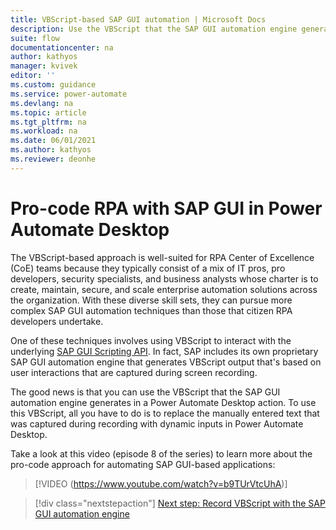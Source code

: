 ```yaml
---
title: VBScript-based SAP GUI automation | Microsoft Docs
description: Use the VBScript that the SAP GUI automation engine generates in Power Automate Desktop actions.
suite: flow
documentationcenter: na
author: kathyos
manager: kvivek
editor: ''
ms.custom: guidance
ms.service: power-automate
ms.devlang: na
ms.topic: article
ms.tgt_pltfrm: na
ms.workload: na
ms.date: 06/01/2021
ms.author: kathyos
ms.reviewer: deonhe
---
```


# Pro-code RPA with SAP GUI in Power Automate Desktop 

The VBScript-based approach is well-suited for RPA Center of Excellence (CoE) teams because they typically consist of a mix of IT pros, pro developers, security specialists, and business analysts whose charter is to create, maintain, secure, and scale enterprise automation solutions across the organization. With these diverse skill sets, they can pursue more complex SAP GUI automation techniques than those that citizen RPA developers undertake.

One of these techniques involves using VBScript to interact with the underlying [SAP GUI Scripting API](https://help.sap.com/viewer/b47d018c3b9b45e897faf66a6c0885a8/760.03/babdf65f4d0a4bd8b40f5ff132cb12fa.html). In fact, SAP includes its own proprietary SAP GUI automation engine that generates VBScript output that's based on user interactions that are captured during screen recording.

The good news is that you can use the VBScript that the SAP GUI automation engine generates in a Power Automate Desktop action. To use this VBScript, all you have to do is to replace the manually entered text that was captured during recording with dynamic inputs in Power Automate Desktop. 

Take a look at this video (episode 8 of the series) to learn more about the pro-code approach for automating SAP GUI-based applications:

> [!VIDEO (https://www.youtube.com/watch?v=b9TUrVtcUhA)]

> [!div class="nextstepaction"]
> [Next step: Record VBScript with the SAP GUI automation engine](recording-vbscript-using-sap-gui-automation-engine.md)

